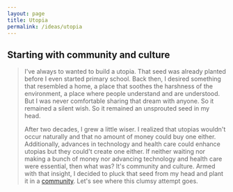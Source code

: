 ```yaml
---
layout: page
title: Utopia
permalink: /ideas/utopia
---
```


## Starting with community and culture

> I've always to wanted to build a utopia. That seed was already planted before I even started primary school. Back then, I desired something that resembled a home, a place that soothes the harshness of the environment, a place where people understand and are understood. But I was never comfortable sharing that dream with anyone. So it remained a silent wish. So it remained an unsprouted seed in my head.
>
> After two decades, I grew a little wiser. I realized that utopias wouldn't occur naturally and that no amount of money could buy one either. Additionally, advances in technology and health care could enhance utopias but they could't create one either. If neither waiting nor making a bunch of money nor advancing technology and health care were essential, then what was? It's community and culture. Armed with that insight, I decided to pluck that seed from my head and plant it in a [community](https://discord.gg/G8FdSCTwpX). Let's see where this clumsy attempt goes.


<!-- Control variation in key variables.

Necessities.

Food security. Access to nutritious food. Concerns with choice.

Energy

Healthcare

Mobility. Vehicles.

Connection

Building design. Public spaces

Wealth

Education -->


